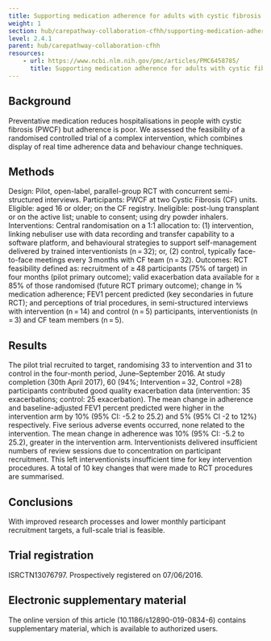 ```yaml
---
title: Supporting medication adherence for adults with cystic fibrosis
weight: 1
section: hub/carepathway-collaboration-cfhh/supporting-medication-adherence
level: 2.4.1
parent: hub/carepathway-collaboration-cfhh
resources: 
    - url: https://www.ncbi.nlm.nih.gov/pmc/articles/PMC6458785/
      title: Supporting medication adherence for adults with cystic fibrosis: a randomised feasibility study
---
```


## Background

Preventative medication reduces hospitalisations in people with cystic fibrosis (PWCF) but adherence is poor. We assessed the feasibility of a randomised controlled trial of a complex intervention, which combines display of real time adherence data and behaviour change techniques.

## Methods

Design: Pilot, open-label, parallel-group RCT with concurrent semi-structured interviews. Participants: PWCF at two Cystic Fibrosis (CF) units. Eligible: aged 16 or older; on the CF registry. Ineligible: post-lung transplant or on the active list; unable to consent; using dry powder inhalers. Interventions: Central randomisation on a 1:1 allocation to: (1) intervention, linking nebuliser use with data recording and transfer capability to a software platform, and behavioural strategies to support self-management delivered by trained interventionists (n = 32); or, (2) control, typically face-to-face meetings every 3 months with CF team (n = 32). Outcomes: RCT feasibility defined as: recruitment of ≥ 48 participants (75% of target) in four months (pilot primary outcome); valid exacerbation data available for ≥ 85% of those randomised (future RCT primary outcome); change in % medication adherence; FEV1 percent predicted (key secondaries in future RCT); and perceptions of trial procedures, in semi-structured interviews with intervention (n = 14) and control (n = 5) participants, interventionists (n = 3) and CF team members (n = 5).

## Results

The pilot trial recruited to target, randomising 33 to intervention and 31 to control in the four-month period, June–September 2016. At study completion (30th April 2017), 60 (94%; Intervention = 32, Control =28) participants contributed good quality exacerbation data (intervention: 35 exacerbations; control: 25 exacerbation). The mean change in adherence and baseline-adjusted FEV1 percent predicted were higher in the intervention arm by 10% (95% CI: -5.2 to 25.2) and 5% (95% CI -2 to 12%) respectively. Five serious adverse events occurred, none related to the intervention. The mean change in adherence was 10% (95% CI: -5.2 to 25.2), greater in the intervention arm. Interventionists delivered insufficient numbers of review sessions due to concentration on participant recruitment. This left interventionists insufficient time for key intervention procedures. A total of 10 key changes that were made to RCT procedures are summarised.

## Conclusions

With improved research processes and lower monthly participant recruitment targets, a full-scale trial is feasible.

## Trial registration

ISRCTN13076797. Prospectively registered on 07/06/2016.

## Electronic supplementary material

The online version of this article (10.1186/s12890-019-0834-6) contains supplementary material, which is available to authorized users.
